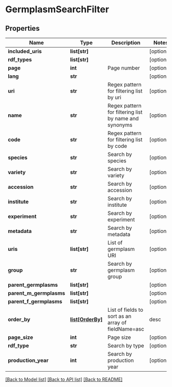 # GermplasmSearchFilter

## Properties
Name | Type | Description | Notes
------------ | ------------- | ------------- | -------------
**included_uris** | **list[str]** |  | [optional] 
**rdf_types** | **list[str]** |  | [optional] 
**page** | **int** | Page number | [optional] 
**lang** | **str** |  | [optional] 
**uri** | **str** | Regex pattern for filtering list by uri | [optional] 
**name** | **str** | Regex pattern for filtering list by name and synonyms | [optional] 
**code** | **str** | Regex pattern for filtering list by code | [optional] 
**species** | **str** | Search by species | [optional] 
**variety** | **str** | Search by variety | [optional] 
**accession** | **str** | Search by accession | [optional] 
**institute** | **str** | Search by institute | [optional] 
**experiment** | **str** | Search by experiment | [optional] 
**metadata** | **str** | Search by metadata | [optional] 
**uris** | **list[str]** | List of germplasm URI | [optional] 
**group** | **str** | Search by germplasm group | [optional] 
**parent_germplasms** | **list[str]** |  | [optional] 
**parent_m_germplasms** | **list[str]** |  | [optional] 
**parent_f_germplasms** | **list[str]** |  | [optional] 
**order_by** | [**list[OrderBy]**](OrderBy.md) | List of fields to sort as an array of fieldName&#x3D;asc|desc | [optional] 
**page_size** | **int** | Page size | [optional] 
**rdf_type** | **str** | Search by type | [optional] 
**production_year** | **int** | Search by production year | [optional] 

[[Back to Model list]](../README.md#documentation-for-models) [[Back to API list]](../README.md#documentation-for-api-endpoints) [[Back to README]](../README.md)

